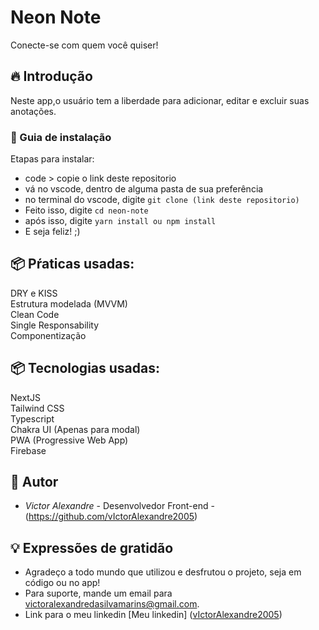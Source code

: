 
# Neon Note

Conecte-se com quem você quiser!
## 🔥 Introdução

Neste app,o usuário tem a liberdade para adicionar, editar e excluir suas anotações.

### 🔨 Guia de instalação

Etapas para instalar:

- code > copie o link deste repositorio <br />
- vá no vscode, dentro de alguma pasta de sua preferência <br />
- no terminal do vscode, digite `git clone (link deste repositorio)` <br />
- Feito isso, digite `cd neon-note` <br />
- após isso, digite `yarn install ou npm install` <br />
- E seja feliz! ;) <br />

## 📦 Pŕaticas usadas:
DRY e KISS <br />
Estrutura modelada (MVVM) <br/>
Clean Code <br/>
Single Responsability <br/>
Componentização <br/>

## 📦 Tecnologias usadas:
NextJS <br/>
Tailwind CSS <br/>
Typescript <br />
Chakra UI (Apenas para modal) <br />
PWA (Progressive Web App) <br />
Firebase

## 👷 Autor

* *Victor Alexandre* - Desenvolvedor Front-end - (https://github.com/vIctorAlexandre2005)

## 💡 Expressões de gratidão

* Agradeço a todo mundo que utilizou e desfrutou o projeto, seja em código ou no app!
* Para suporte, mande um email para victoralexandredasilvamarins@gmail.com.
* Link para o meu linkedin [Meu linkedin] ([vIctorAlexandre2005](https://www.linkedin.com/in/victoralexandredasilvamarins/))
